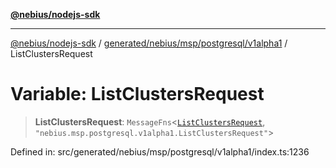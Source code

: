[**@nebius/nodejs-sdk**](../../../../../../README.md)

***

[@nebius/nodejs-sdk](../../../../../../README.md) / [generated/nebius/msp/postgresql/v1alpha1](../README.md) / ListClustersRequest

# Variable: ListClustersRequest

> **ListClustersRequest**: `MessageFns`\<[`ListClustersRequest`](../interfaces/ListClustersRequest.md), `"nebius.msp.postgresql.v1alpha1.ListClustersRequest"`\>

Defined in: src/generated/nebius/msp/postgresql/v1alpha1/index.ts:1236
